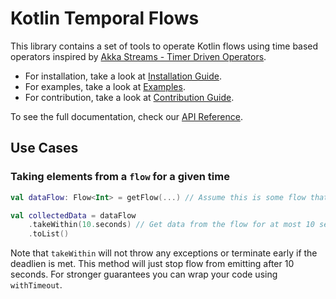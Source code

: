 # Kotlin Temporal Flows

This library contains a set of tools to operate Kotlin flows using time based operators inspired
by [Akka Streams - Timer
Driven Operators](https://doc.akka.io/docs/akka/current/stream/operators/index.html#timer-driven-operators).

- For installation, take a look at [Installation Guide](guide/installation.md).
- For examples, take a look at [Examples](guide/examples.md).
- For contribution, take a look at [Contribution Guide](guide/contribution.md).

To see the full documentation, check our [API Reference](api/index.md).
## Use Cases

### Taking elements from a `flow` for a given time

```kotlin
val dataFlow: Flow<Int> = getFlow(...) // Assume this is some flow that fetches data from other sources async

val collectedData = dataFlow
    .takeWithin(10.seconds) // Get data from the flow for at most 10 seconds
    .toList()
```

Note that `takeWithin` will not throw any exceptions or terminate early if the deadlien is met. This method will just
stop flow from emitting after 10 seconds. For stronger guarantees you can wrap your code using `withTimeout`.
